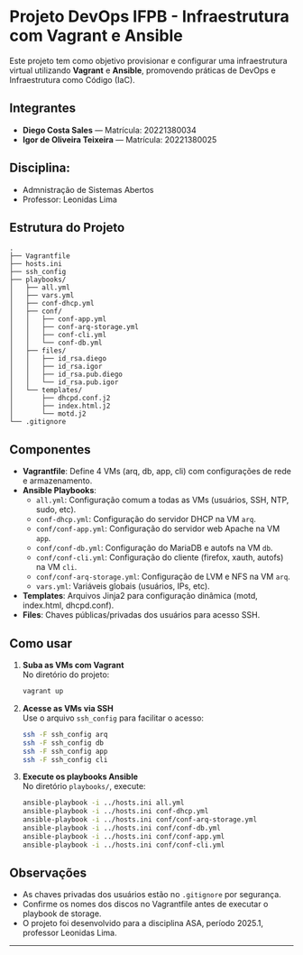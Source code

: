 # Projeto DevOps IFPB - Infraestrutura com Vagrant e Ansible

Este projeto tem como objetivo provisionar e configurar uma infraestrutura virtual utilizando **Vagrant** e **Ansible**, promovendo práticas de DevOps e Infraestrutura como Código (IaC).

## Integrantes

- **Diego Costa Sales** — Matrícula: 20221380034
- **Igor de Oliveira Teixeira** — Matrícula: 20221380025

## Disciplina: 
- Admnistração de Sistemas Abertos
- Professor: Leonidas Lima

## Estrutura do Projeto

```
.
├── Vagrantfile
├── hosts.ini
├── ssh_config
├── playbooks/
│   ├── all.yml
│   ├── vars.yml
│   ├── conf-dhcp.yml
│   ├── conf/
│   │   ├── conf-app.yml
│   │   ├── conf-arq-storage.yml
│   │   ├── conf-cli.yml
│   │   └── conf-db.yml
│   ├── files/
│   │   ├── id_rsa.diego
│   │   ├── id_rsa.igor
│   │   ├── id_rsa.pub.diego
│   │   └── id_rsa.pub.igor
│   └── templates/
│       ├── dhcpd.conf.j2
│       ├── index.html.j2
│       └── motd.j2
└── .gitignore
```

## Componentes

- **Vagrantfile**: Define 4 VMs (arq, db, app, cli) com configurações de rede e armazenamento.
- **Ansible Playbooks**:
  - `all.yml`: Configuração comum a todas as VMs (usuários, SSH, NTP, sudo, etc).
  - `conf-dhcp.yml`: Configuração do servidor DHCP na VM `arq`.
  - `conf/conf-app.yml`: Configuração do servidor web Apache na VM `app`.
  - `conf/conf-db.yml`: Configuração do MariaDB e autofs na VM `db`.
  - `conf/conf-cli.yml`: Configuração do cliente (firefox, xauth, autofs) na VM `cli`.
  - `conf/conf-arq-storage.yml`: Configuração de LVM e NFS na VM `arq`.
  - `vars.yml`: Variáveis globais (usuários, IPs, etc).
- **Templates**: Arquivos Jinja2 para configuração dinâmica (motd, index.html, dhcpd.conf).
- **Files**: Chaves públicas/privadas dos usuários para acesso SSH.

## Como usar

1. **Suba as VMs com Vagrant**  
   No diretório do projeto:
   ```sh
   vagrant up
   ```

2. **Acesse as VMs via SSH**  
   Use o arquivo `ssh_config` para facilitar o acesso:
   ```sh
   ssh -F ssh_config arq
   ssh -F ssh_config db
   ssh -F ssh_config app
   ssh -F ssh_config cli
   ```

3. **Execute os playbooks Ansible**  
   No diretório `playbooks/`, execute:
   ```sh
   ansible-playbook -i ../hosts.ini all.yml
   ansible-playbook -i ../hosts.ini conf-dhcp.yml
   ansible-playbook -i ../hosts.ini conf/conf-arq-storage.yml
   ansible-playbook -i ../hosts.ini conf/conf-db.yml
   ansible-playbook -i ../hosts.ini conf/conf-app.yml
   ansible-playbook -i ../hosts.ini conf/conf-cli.yml
   ```


## Observações

- As chaves privadas dos usuários estão no `.gitignore` por segurança.
- Confirme os nomes dos discos no Vagrantfile antes de executar o playbook de storage.
- O projeto foi desenvolvido para a disciplina ASA, período 2025.1, professor Leonidas Lima.

---
```
